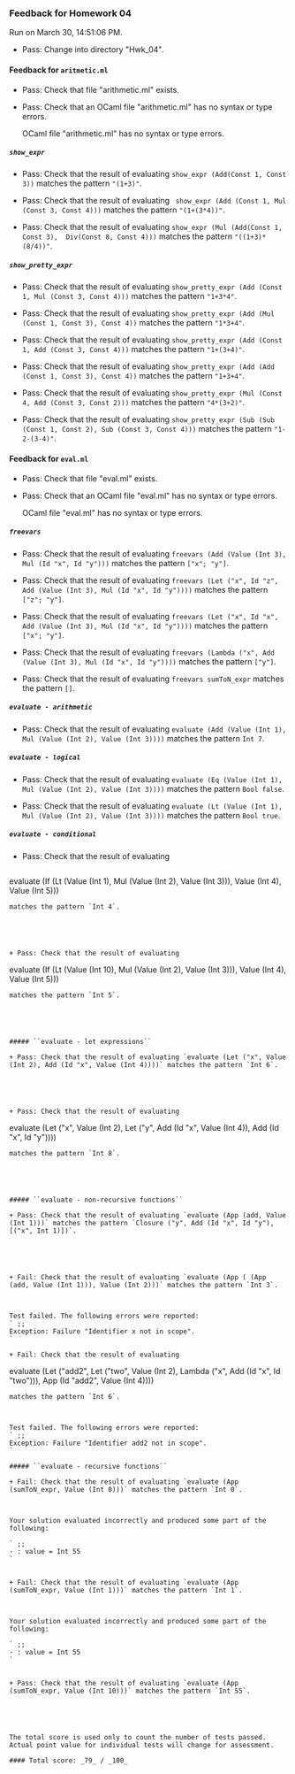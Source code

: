 ### Feedback for Homework 04

Run on March 30, 14:51:06 PM.

+ Pass: Change into directory "Hwk_04".

#### Feedback for ``aritmetic.ml``

+ Pass: Check that file "arithmetic.ml" exists.

+ Pass: Check that an OCaml file "arithmetic.ml" has no syntax or type errors.

    OCaml file "arithmetic.ml" has no syntax or type errors.



##### ``show_expr``

+ Pass: Check that the result of evaluating `show_expr (Add(Const 1, Const 3))` matches the pattern `"(1+3)"`.

   



+ Pass: Check that the result of evaluating ` show_expr (Add (Const 1, Mul (Const 3, Const 4)))` matches the pattern `"(1+(3*4))"`.

   



+ Pass: Check that the result of evaluating `show_expr (Mul (Add(Const 1, Const 3),  Div(Const 8, Const 4)))` matches the pattern `"((1+3)*(8/4))"`.

   



##### ``show_pretty_expr``

+ Pass: Check that the result of evaluating `show_pretty_expr (Add (Const 1, Mul (Const 3, Const 4)))` matches the pattern `"1+3*4"`.

   



+ Pass: Check that the result of evaluating `show_pretty_expr (Add (Mul (Const 1, Const 3), Const 4))` matches the pattern `"1*3+4"`.

   



+ Pass: Check that the result of evaluating `show_pretty_expr (Add (Const 1, Add (Const 3, Const 4)))` matches the pattern `"1+(3+4)"`.

   



+ Pass: Check that the result of evaluating `show_pretty_expr (Add (Add (Const 1, Const 3), Const 4))` matches the pattern `"1+3+4"`.

   



+ Pass: Check that the result of evaluating `show_pretty_expr (Mul (Const 4, Add (Const 3, Const 2)))` matches the pattern `"4*(3+2)"`.

   



+ Pass: Check that the result of evaluating `show_pretty_expr (Sub (Sub (Const 1, Const 2), Sub (Const 3, Const 4)))` matches the pattern `"1-2-(3-4)"`.

   



#### Feedback for ``eval.ml``

+ Pass: Check that file "eval.ml" exists.

+ Pass: Check that an OCaml file "eval.ml" has no syntax or type errors.

    OCaml file "eval.ml" has no syntax or type errors.



##### ``freevars``

+ Pass: Check that the result of evaluating `freevars (Add (Value (Int 3), Mul (Id "x", Id "y")))` matches the pattern `["x"; "y"]`.

   



+ Pass: Check that the result of evaluating `freevars (Let ("x", Id "z", Add (Value (Int 3), Mul (Id "x", Id "y"))))` matches the pattern `["z"; "y"]`.

   



+ Pass: Check that the result of evaluating `freevars (Let ("x", Id "x", Add (Value (Int 3), Mul (Id "x", Id "y"))))` matches the pattern `["x"; "y"]`.

   



+ Pass: Check that the result of evaluating `freevars (Lambda ("x", Add (Value (Int 3), Mul (Id "x", Id "y"))))` matches the pattern `["y"]`.

   



+ Pass: Check that the result of evaluating `freevars sumToN_expr` matches the pattern `[]`.

   



##### ``evaluate - arithmetic``

+ Pass: Check that the result of evaluating `evaluate (Add (Value (Int 1), Mul (Value (Int 2), Value (Int 3))))` matches the pattern `Int 7`.

   



##### ``evaluate - logical``

+ Pass: Check that the result of evaluating `evaluate (Eq (Value (Int 1), Mul (Value (Int 2), Value (Int 3))))` matches the pattern `Bool false`.

   



+ Pass: Check that the result of evaluating `evaluate (Lt (Value (Int 1), Mul (Value (Int 2), Value (Int 3))))` matches the pattern `Bool true`.

   



##### ``evaluate - conditional``

+ Pass: Check that the result of evaluating 
   ```
evaluate (If (Lt (Value (Int 1), Mul (Value (Int 2), Value (Int 3))), Value (Int 4), Value (Int 5)))
   ```
 matches the pattern `Int 4`.

   



+ Pass: Check that the result of evaluating 
   ```
evaluate (If (Lt (Value (Int 10), Mul (Value (Int 2), Value (Int 3))), Value (Int 4), Value (Int 5)))
   ```
 matches the pattern `Int 5`.

   



##### ``evaluate - let expressions``

+ Pass: Check that the result of evaluating `evaluate (Let ("x", Value (Int 2), Add (Id "x", Value (Int 4))))` matches the pattern `Int 6`.

   



+ Pass: Check that the result of evaluating 
   ```
evaluate (Let ("x", Value (Int 2), Let ("y", Add (Id "x", Value (Int 4)), Add (Id "x", Id "y"))))
   ```
 matches the pattern `Int 8`.

   



##### ``evaluate - non-recursive functions``

+ Pass: Check that the result of evaluating `evaluate (App (add, Value (Int 1)))` matches the pattern `Closure ("y", Add (Id "x", Id "y"), [("x", Int 1)])`.

   



+ Fail: Check that the result of evaluating `evaluate (App ( (App (add, Value (Int 1))), Value (Int 2)))` matches the pattern `Int 3`.

   

   Test failed. The following errors were reported:
` ;;
Exception: Failure "Identifier x not in scope".
`

+ Fail: Check that the result of evaluating 
   ```
evaluate (Let ("add2", Let ("two", Value (Int 2), Lambda ("x", Add (Id "x", Id "two"))), App (Id "add2", Value (Int 4))))
   ```
 matches the pattern `Int 6`.

   

   Test failed. The following errors were reported:
` ;;
Exception: Failure "Identifier add2 not in scope".
`

##### ``evaluate - recursive functions``

+ Fail: Check that the result of evaluating `evaluate (App (sumToN_expr, Value (Int 0)))` matches the pattern `Int 0`.

   

   Your solution evaluated incorrectly and produced some part of the following:

 ` ;;
- : value = Int 55
`


+ Fail: Check that the result of evaluating `evaluate (App (sumToN_expr, Value (Int 1)))` matches the pattern `Int 1`.

   

   Your solution evaluated incorrectly and produced some part of the following:

 ` ;;
- : value = Int 55
`


+ Pass: Check that the result of evaluating `evaluate (App (sumToN_expr, Value (Int 10)))` matches the pattern `Int 55`.

   



The total score is used only to count the number of tests passed.  Actual point value for individual tests will change for assessment.

#### Total score: _79_ / _100_

